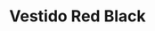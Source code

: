 ---
id: vestido-corto-redblack
title: Vestido Red Black 
regularPrice: 70.75
price: 56.60
image: 
- vestido-corto-redblack-1.webp
- vestido-corto-redblack-2.webp
description: Vestido corto, zipper en espalda, bombacho en parte de abajo.
material: Poliester 
sizes: 
- S
- M
- L
- XL
creationDate: 2025/02/01
isSale: true
isStock: true
startDate: "2025-02-11"
endDate: "2025-02-15"
---